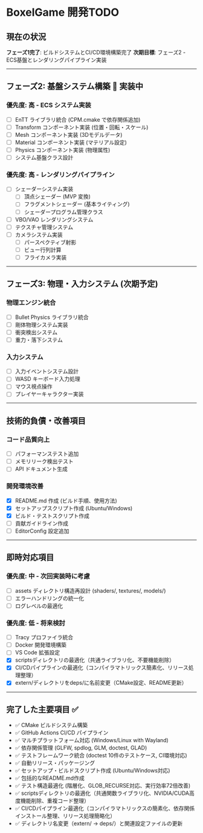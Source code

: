 # BoxelGame 開発TODO

## 現在の状況

**フェーズ1完了**: ビルドシステムとCI/CD環境構築完了
**次期目標**: フェーズ2 - ECS基盤とレンダリングパイプライン実装

---

## フェーズ2: 基盤システム構築 🚀 実装中

### 優先度: 高 - ECS システム実装
- [ ] EnTT ライブラリ統合 (CPM.cmake で依存関係追加)
- [ ] Transform コンポーネント実装 (位置・回転・スケール)
- [ ] Mesh コンポーネント実装 (3Dモデルデータ)
- [ ] Material コンポーネント実装 (マテリアル設定)
- [ ] Physics コンポーネント実装 (物理属性)
- [ ] システム基盤クラス設計

### 優先度: 高 - レンダリングパイプライン
- [ ] シェーダーシステム実装
  - [ ] 頂点シェーダー (MVP 変換)
  - [ ] フラグメントシェーダー (基本ライティング)
  - [ ] シェーダープログラム管理クラス
- [ ] VBO/VAO レンダリングシステム
- [ ] テクスチャ管理システム
- [ ] カメラシステム実装
  - [ ] パースペクティブ射影
  - [ ] ビュー行列計算
  - [ ] フライカメラ実装

---

## フェーズ3: 物理・入力システム (次期予定)

### 物理エンジン統合
- [ ] Bullet Physics ライブラリ統合
- [ ] 剛体物理システム実装
- [ ] 衝突検出システム
- [ ] 重力・落下システム

### 入力システム
- [ ] 入力イベントシステム設計
- [ ] WASD キーボード入力処理
- [ ] マウス視点操作
- [ ] プレイヤーキャラクター実装

---

## 技術的負債・改善項目

### コード品質向上
- [ ] パフォーマンステスト追加
- [ ] メモリリーク検出テスト
- [ ] API ドキュメント生成

### 開発環境改善
- [x] README.md 作成 (ビルド手順、使用方法)
- [x] セットアップスクリプト作成 (Ubuntu/Windows)
- [x] ビルド・テストスクリプト作成
- [ ] 貢献ガイドライン作成
- [ ] EditorConfig 設定追加

---

## 即時対応項目

### 優先度: 中 - 次回実装時に考慮
- [ ] assets ディレクトリ構造再設計 (shaders/, textures/, models/)
- [ ] エラーハンドリングの統一化
- [ ] ログレベルの最適化

### 優先度: 低 - 将来検討
- [ ] Tracy プロファイラ統合
- [ ] Docker 開発環境構築
- [ ] VS Code 拡張設定
- [x] scriptsディレクトリの最適化（共通ライブラリ化、不要機能削除）
- [x] CI/CDパイプラインの最適化（コンパイラマトリックス簡素化、リリース処理整理）
- [x] extern/ディレクトリをdeps/に名前変更（CMake設定、README更新）

---

## 完了した主要項目 ✅

- ✅ CMake ビルドシステム構築
- ✅ GitHub Actions CI/CD パイプライン
- ✅ マルチプラットフォーム対応 (Windows/Linux with Wayland)
- ✅ 依存関係管理 (GLFW, spdlog, GLM, doctest, GLAD)
- ✅ テストフレームワーク統合 (doctest 10件のテストケース, CI環境対応)
- ✅ 自動リリース・パッケージング
- ✅ セットアップ・ビルドスクリプト作成 (Ubuntu/Windows対応)
- ✅ 包括的なREADME.md作成
- ✅ テスト構造最適化 (階層化、GLOB_RECURSE対応、実行効率72倍改善)
- ✅ scriptsディレクトリの最適化（共通関数ライブラリ化、NVIDIA/CUDA高度機能削除、重複コード整理）
- ✅ CI/CDパイプライン最適化（コンパイラマトリックスの簡素化、依存関係インストール整理、リリース処理簡略化）
- ✅ ディレクトリ名変更（extern/ → deps/）と関連設定ファイルの更新